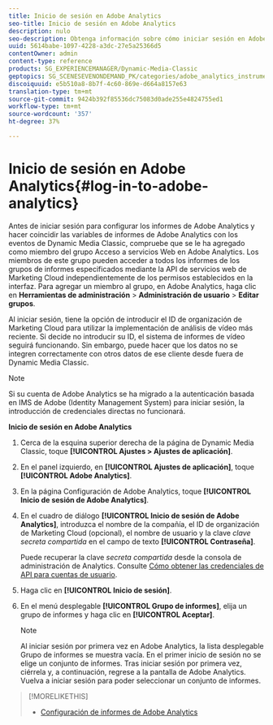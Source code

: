 ```yaml
---
title: Inicio de sesión en Adobe Analytics
seo-title: Inicio de sesión en Adobe Analytics
description: nulo
seo-description: Obtenga información sobre cómo iniciar sesión en Adobe Analytics.
uuid: 5614babe-1097-4228-a3dc-27e5a25366d5
contentOwner: admin
content-type: reference
products: SG_EXPERIENCEMANAGER/Dynamic-Media-Classic
geptopics: SG_SCENESEVENONDEMAND_PK/categories/adobe_analytics_instrumentation_kit
discoiquuid: e5b510a8-8b7f-4c60-869e-d664a8157e63
translation-type: tm+mt
source-git-commit: 9424b392f85536dc75083d0ade255e4824755ed1
workflow-type: tm+mt
source-wordcount: '357'
ht-degree: 37%

---
```



# Inicio de sesión en Adobe Analytics{#log-in-to-adobe-analytics}

Antes de iniciar sesión para configurar los informes de Adobe Analytics y hacer coincidir las variables de informes de Adobe Analytics con los eventos de Dynamic Media Classic, compruebe que se le ha agregado como miembro del grupo Acceso a servicios Web en Adobe Analytics. Los miembros de este grupo pueden acceder a todos los informes de los grupos de informes especificados mediante la API de servicios web de Marketing Cloud independientemente de los permisos establecidos en la interfaz. Para agregar un miembro al grupo, en Adobe Analytics, haga clic en **Herramientas de administración** > **Administración de usuario** > **Editar grupos**.

Al iniciar sesión, tiene la opción de introducir el ID de organización de Marketing Cloud para utilizar la implementación de análisis de vídeo más reciente. Si decide no introducir su ID, el sistema de informes de vídeo seguirá funcionando. Sin embargo, puede hacer que los datos no se integren correctamente con otros datos de ese cliente desde fuera de Dynamic Media Classic.

>[!NOTE]
>
>Si su cuenta de Adobe Analytics se ha migrado a la autenticación basada en IMS de Adobe (Identity Management System) para iniciar sesión, la introducción de credenciales directas no funcionará.

**Inicio de sesión en Adobe Analytics**

1. Cerca de la esquina superior derecha de la página de Dynamic Media Classic, toque **[!UICONTROL Ajustes > Ajustes de aplicación]**.
1. En el panel izquierdo, en **[!UICONTROL Ajustes de aplicación]**, toque **[!UICONTROL Adobe Analytics]**.
1. En la página Configuración de Adobe Analytics, toque **[!UICONTROL Inicio de sesión de Adobe Analytics]**.
1. En el cuadro de diálogo **[!UICONTROL Inicio de sesión de Adobe Analytics]**, introduzca el nombre de la compañía, el ID de organización de Marketing Cloud (opcional), el nombre de usuario y la clave *clave secreta compartida* en el campo de texto **[!UICONTROL Contraseña]**.

   Puede recuperar la clave *secreta compartida* desde la consola de administración de Analytics. Consulte [Cómo obtener las credenciales de API para cuentas de usuario](https://helpx.adobe.com/analytics/kb/how-to-get-api-credentials-for-user-accounts-.html).

1. Haga clic en **[!UICONTROL Inicio de sesión]**.
1. En el menú desplegable **[!UICONTROL Grupo de informes]**, elija un grupo de informes y haga clic en **[!UICONTROL Aceptar]**.

   >[!NOTE]
   >
   >Al iniciar sesión por primera vez en Adobe Analytics, la lista desplegable Grupo de informes se muestra vacía. En el primer inicio de sesión no se elige un conjunto de informes. Tras iniciar sesión por primera vez, ciérrela y, a continuación, regrese a la pantalla de Adobe Analytics. Vuelva a iniciar sesión para poder seleccionar un conjunto de informes.

>[!MORELIKETHIS]
>
>* [Configuración de informes de Adobe Analytics](configuring-analytics-reports.md#configuring_adobe_analytics_reports)

